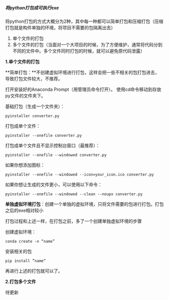 ##### 将python打包成可执行exe

将python打包的方式大概分为2种，其中每一种都可以简单打包和压缩打包（压缩打包就是构件单独的环境，将项目不需要的包隔离出去）

1. 单个文件的打包
2. 多个文件的打包（当面对一个大项目的时候，为了方便维护，通常将代码分到不同的文件中。多个文件同时打包的时候，就可以避免原代码泄露）

**1.单个文件的打包**

**简单打包：**不创建虚拟环境进行打包，这样会把一些不相关的包打包进去，导致打包文件较大，不推荐。

打开安装好的Anaconda Prompt（用管理员命令打开）。
使用cd命令移动到存放py文件的文件夹下。

基础打包（生成一个文件夹）：

```
pyinstaller converter.py
```

打包成单个文件：

```
pyinstaller --onefile converter.py
```

打包成单个文件且不显示控制台窗口（最推荐）：

```
pyinstaller --onefile --windowed converter.py
```

如果你想添加图标：

```
pyinstaller --onefile --windowed --icon=your_icon.ico converter.py
```

如果你想让生成的文件更小，可以使用以下命令：

```
pyinstaller --onefile --windowed --clean --noupx converter.py
```

**单独虚拟环境打包**：创建一个单独的虚拟环境，只将文件需要的包进行打包。打包之后的exe相对较小

打包过程和上述一样，在打包之前，多了一个创建单独虚拟环境的步骤

创建虚拟环境：

```
conda create -n “name”
```

安装相关的包

```
pip install ”name“
```

再进行上述的打包就可以了。

**2.打包多个文件**

待更新